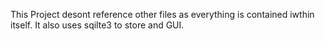 This Project desont reference other files as everything is contained iwthin itself. It also uses sqilte3 to store and GUI.
